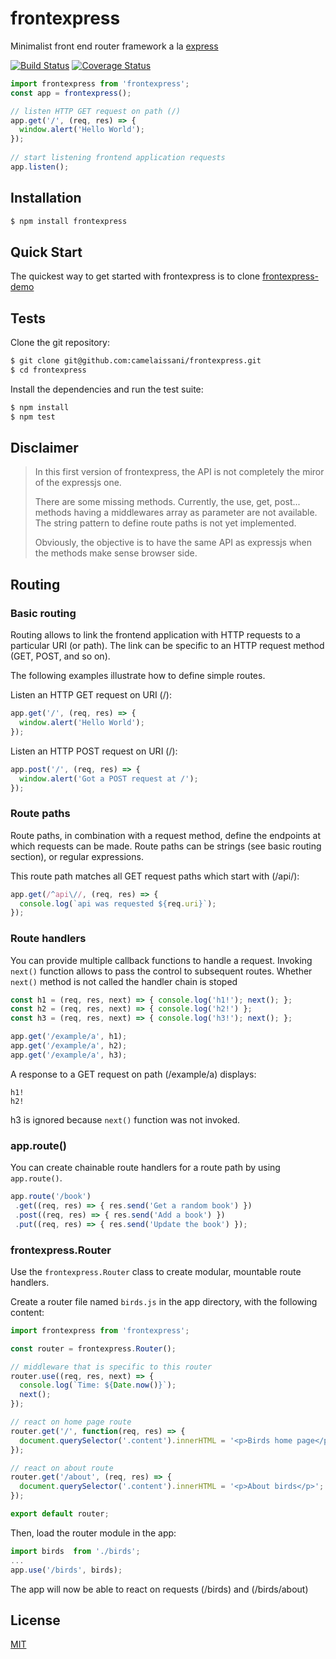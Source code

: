 # frontexpress

 Minimalist front end router framework a la [express](http://expressjs.com/)
 
 [![Build Status](https://travis-ci.org/camelaissani/frontexpress.svg?branch=master)](https://travis-ci.org/camelaissani/frontexpress)
 [![Coverage Status](https://coveralls.io/repos/github/camelaissani/frontexpress/badge.svg?branch=master)](https://coveralls.io/github/camelaissani/frontexpress?branch=master)

```js
import frontexpress from 'frontexpress';
const app = frontexpress();

// listen HTTP GET request on path (/)
app.get('/', (req, res) => {
  window.alert('Hello World');
});
 
// start listening frontend application requests
app.listen();
```

## Installation

```bash
$ npm install frontexpress
```

## Quick Start

 The quickest way to get started with frontexpress is to clone [frontexpress-demo](https://github.com/camelaissani/frontexpress-demo)

## Tests
 
 Clone the git repository:
 
```bash
$ git clone git@github.com:camelaissani/frontexpress.git
$ cd frontexpress
```
 
 Install the dependencies and run the test suite:

```bash
$ npm install
$ npm test
```

## Disclaimer

>
> In this first version of frontexpress, the API is not completely the miror of the expressjs one.
>
> There are some missing methods. Currently, the use, get, post... methods having a middlewares array as parameter are not available.
> The string pattern to define route paths is not yet implemented.
>
> Obviously, the objective is to have the same API as expressjs when the methods make sense browser side.
>

## Routing

### Basic routing

Routing allows to link the frontend application with HTTP requests to a particular URI (or path).
The link can be specific to an HTTP request method (GET, POST, and so on).
 
The following examples illustrate how to define simple routes.
 
Listen an HTTP GET request on URI (/):
 
```js
app.get('/', (req, res) => { 
  window.alert('Hello World'); 
});
```
 
Listen an HTTP POST request on URI (/):
 
```js
app.post('/', (req, res) => { 
  window.alert('Got a POST request at /'); 
});
```

### Route paths
 
Route paths, in combination with a request method, define the endpoints at which requests can be made.
Route paths can be strings (see basic routing section), or regular expressions.
 
This route path matches all GET request paths which start with (/api/):
 
```js
app.get(/^api\//, (req, res) => { 
  console.log(`api was requested ${req.uri}`);
});
```

### Route handlers

You can provide multiple callback functions to handle a request. Invoking ```next()``` function allows to pass the control to subsequent routes.
Whether ```next()``` method is not called the handler chain is stoped

```js
const h1 = (req, res, next) => { console.log('h1!'); next(); };
const h2 = (req, res, next) => { console.log('h2!') };
const h3 = (req, res, next) => { console.log('h3!'); next(); };

app.get('/example/a', h1);
app.get('/example/a', h2);
app.get('/example/a', h3);
```

A response to a GET request on path (/example/a) displays:

```
h1!
h2!
```

h3 is ignored because ```next()``` function was not invoked.

### app.route()

You can create chainable route handlers for a route path by using ```app.route()```.

```js
app.route('/book')
 .get((req, res) => { res.send('Get a random book') })
 .post((req, res) => { res.send('Add a book') })
 .put((req, res) => { res.send('Update the book') });
```

### frontexpress.Router

Use the ```frontexpress.Router``` class to create modular, mountable route handlers.

Create a router file named ```birds.js``` in the app directory, with the following content:

```js
import frontexpress from 'frontexpress';

const router = frontexpress.Router(); 

// middleware that is specific to this router 
router.use((req, res, next) => {
  console.log(`Time: ${Date.now()}`); 
  next(); 
}); 

// react on home page route 
router.get('/', function(req, res) => { 
  document.querySelector('.content').innerHTML = '<p>Birds home page</p>';
}); 

// react on about route 
router.get('/about', (req, res) => { 
  document.querySelector('.content').innerHTML = '<p>About birds</p>'; 
}); 

export default router;
```

Then, load the router module in the app:

```js
import birds  from './birds';
...
app.use('/birds', birds);
```

The app will now be able to react on requests (/birds) and (/birds/about)

## License

 [MIT](LICENSE)
